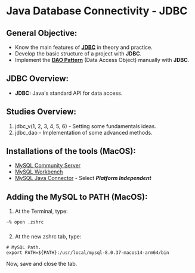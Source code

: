 # Java Database Connectivity - JDBC

## General Objective:
* Know the main features of [**JDBC**](https://www.ibm.com/docs/en/cics-ts/6.1?topic=server-java-database-connectivity-jdbc) in theory and practice.
* Develop the basic structure of a project with **JDBC**.
* Implement the [**DAO Pattern**](https://www.geeksforgeeks.org/data-access-object-pattern/) (Data Access Object) manually with **JDBC**.

## JDBC Overview:
* **JDBC:** Java's standard API for data access.

## Studies Overview:
1. jdbc_v(1, 2, 3, 4, 5, 6) - Setting some fundamentals ideas.
2. jdbc_dao - Implementation of some advanced methods.

## Installations of the tools (MacOS):
* [MySQL Community Server](https://dev.mysql.com/downloads/mysql/)
* [MySQL Workbench](https://dev.mysql.com/downloads/workbench/)
* [MySQL Java Connector](https://dev.mysql.com/downloads/connector/j/) - Select __*Platform Independent*__ 

## Adding the MySQL to PATH (MacOS):

1. At the Terminal, type:
``````
~% open .zshrc
``````

###
2. At the new zshrc tab, type:
``````
# MySQL Path.
export PATH=${PATH}:/usr/local/mysql-8.0.37-macos14-arm64/bin
``````
Now, save and close the tab.


